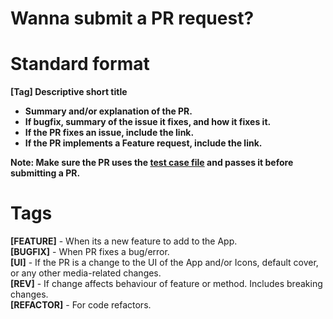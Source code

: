 # Wanna submit a PR request?

# Standard format

**[Tag] Descriptive short title**

- **Summary and/or explanation of the PR.**
- **If bugfix, summary of the issue it fixes, and how it fixes it.**
- **If the PR fixes an issue, include the link.**
- **If the PR implements a Feature request, include the link.**

**Note: Make sure the PR uses the [test case file](TEST_CHECKLIST.md) and passes it before submitting a PR.**

# Tags
**[FEATURE]** - When its a new feature to add to the App. <br>
**[BUGFIX]** - When PR fixes a bug/error. <br>
**[UI]** - If the PR is a change to the UI of the App and/or Icons, default cover, or any other media-related changes. <br>
**[REV]** - If change affects behaviour of feature or method. Includes breaking changes. <br>
**[REFACTOR]** - For code refactors.
